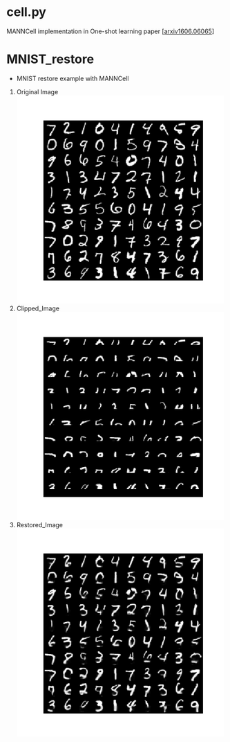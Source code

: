 # cell.py
MANNCell implementation in One-shot learning paper
[[arxiv1606.06065](https://arxiv.org/abs/1605.06065)]

# MNIST_restore
* MNIST restore example with MANNCell  
1. Original Image  
![Original Image](./asset/restore/image_sample.png "Original image")  
2. Clipped_Image  
![Clipped Image](./asset/restore/image_clip.png "Clipped image")  
3. Restored_Image  
![Restored Image](./asset/restore/image_fake.png "Restored image")  
